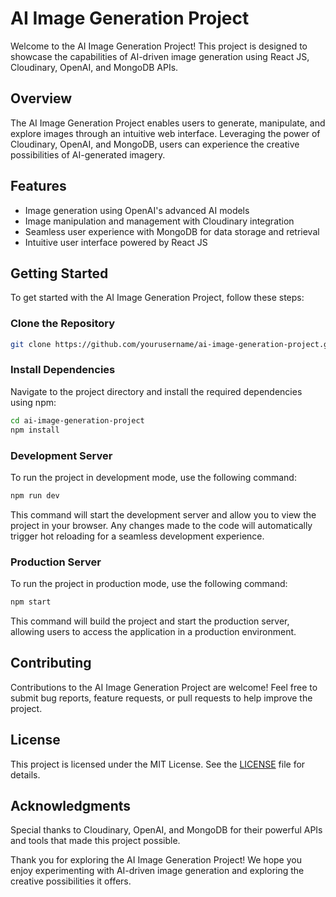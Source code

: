# AI Image Generation Project

Welcome to the AI Image Generation Project! This project is designed to showcase the capabilities of AI-driven image generation using React JS, Cloudinary, OpenAI, and MongoDB APIs.

## Overview

The AI Image Generation Project enables users to generate, manipulate, and explore images through an intuitive web interface. Leveraging the power of Cloudinary, OpenAI, and MongoDB, users can experience the creative possibilities of AI-generated imagery.

## Features

- Image generation using OpenAI's advanced AI models
- Image manipulation and management with Cloudinary integration
- Seamless user experience with MongoDB for data storage and retrieval
- Intuitive user interface powered by React JS

## Getting Started

To get started with the AI Image Generation Project, follow these steps:

### Clone the Repository

```bash
git clone https://github.com/yourusername/ai-image-generation-project.git
```

### Install Dependencies

Navigate to the project directory and install the required dependencies using npm:

```bash
cd ai-image-generation-project
npm install
```

### Development Server

To run the project in development mode, use the following command:

```bash
npm run dev
```

This command will start the development server and allow you to view the project in your browser. Any changes made to the code will automatically trigger hot reloading for a seamless development experience.

### Production Server

To run the project in production mode, use the following command:

```bash
npm start
```

This command will build the project and start the production server, allowing users to access the application in a production environment.

## Contributing

Contributions to the AI Image Generation Project are welcome! Feel free to submit bug reports, feature requests, or pull requests to help improve the project.

## License

This project is licensed under the MIT License. See the [LICENSE](LICENSE) file for details.

## Acknowledgments

Special thanks to Cloudinary, OpenAI, and MongoDB for their powerful APIs and tools that made this project possible.

Thank you for exploring the AI Image Generation Project! We hope you enjoy experimenting with AI-driven image generation and exploring the creative possibilities it offers.
